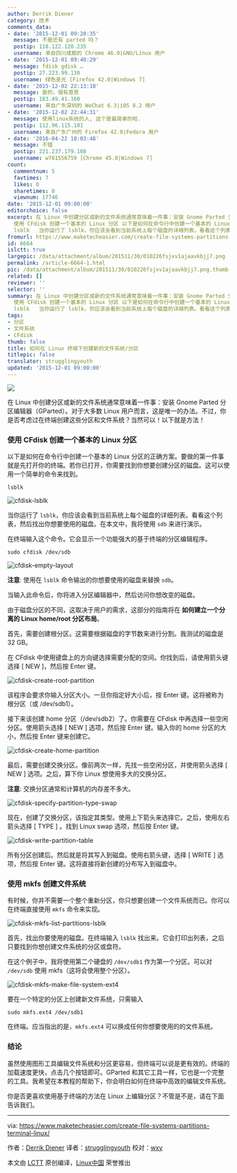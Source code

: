 ```yaml
---
author: Derrik Diener
category: 技术
comments_data:
- date: '2015-12-01 09:20:35'
  message: 不是还有 parted 吗？
  postip: 118.122.120.235
  username: 来自四川成都的 Chrome 46.0|GNU/Linux 用户
- date: '2015-12-01 09:40:29'
  message: fdisk gdisk …
  postip: 27.223.99.130
  username: 绿色圣光 [Firefox 42.0|Windows 7]
- date: '2015-12-02 22:13:10'
  message: 是的，很有意思
  postip: 183.49.41.160
  username: 来自广东深圳的 WeChat 6.3|iOS 8.2 用户
- date: '2015-12-02 22:44:31'
  message: 使用linux系统的人, 这个是最简单的啦.
  postip: 112.96.115.101
  username: 来自广东广州的 Firefox 42.0|Fedora 用户
- date: '2016-04-22 18:03:48'
  message: 不错
  postip: 221.237.179.108
  username: w761556759 [Chrome 45.0|Windows 7]
count:
  commentnum: 5
  favtimes: 7
  likes: 0
  sharetimes: 0
  viewnum: 17746
date: '2015-12-01 09:00:00'
editorchoice: false
excerpt: 在 Linux 中创建分区或新的文件系统通常意味着一件事：安装 Gnome Parted 分区编辑器（GParted）。对于大多数 Linux 用户而言，这是唯一的办法。不过，你是否考虑过在终端创建这些分区和文件系统？当然可以！以下就是方法！
  使用 CFdisk 创建一个基本的 Linux 分区 以下是如何在命令行中创建一个基本的 Linux 分区的正确方案。要做的第一件事就是先打开你的终端。若你已打开，你需要找到你想要创建分区的磁盘。这可以使用一个简单的命令来找到。
  lsblk   当你运行了 lsblk，你应该会看到当前系统上每个磁盘的详细列表。看看这个列表，然后
fromurl: https://www.maketecheasier.com/create-file-systems-partitions-terminal-linux/
id: 6664
islctt: true
largepic: /data/attachment/album/201511/30/010226fsjxv1ajaavkbjj7.png
permalink: /article-6664-1.html
pic: /data/attachment/album/201511/30/010226fsjxv1ajaavkbjj7.png.thumb.jpg
related: []
reviewer: ''
selector: ''
summary: 在 Linux 中创建分区或新的文件系统通常意味着一件事：安装 Gnome Parted 分区编辑器（GParted）。对于大多数 Linux 用户而言，这是唯一的办法。不过，你是否考虑过在终端创建这些分区和文件系统？当然可以！以下就是方法！
  使用 CFdisk 创建一个基本的 Linux 分区 以下是如何在命令行中创建一个基本的 Linux 分区的正确方案。要做的第一件事就是先打开你的终端。若你已打开，你需要找到你想要创建分区的磁盘。这可以使用一个简单的命令来找到。
  lsblk   当你运行了 lsblk，你应该会看到当前系统上每个磁盘的详细列表。看看这个列表，然后
tags:
- 分区
- 文件系统
- CFdisk
thumb: false
title: 如何在 Linux 终端下创建新的文件系统/分区
titlepic: false
translator: strugglingyouth
updated: '2015-12-01 09:00:00'
---
```


![](/data/attachment/album/201511/30/010226fsjxv1ajaavkbjj7.png)


在 Linux 中创建分区或新的文件系统通常意味着一件事：安装 Gnome Parted 分区编辑器（GParted）。对于大多数 Linux 用户而言，这是唯一的办法。不过，你是否考虑过在终端创建这些分区和文件系统？当然可以！以下就是方法！


### 使用 CFdisk 创建一个基本的 Linux 分区


以下是如何在命令行中创建一个基本的 Linux 分区的正确方案。要做的第一件事就是先打开你的终端。若你已打开，你需要找到你想要创建分区的磁盘。这可以使用一个简单的命令来找到。



```
lsblk

```

![cfdisk-lsblk](/data/attachment/album/201511/30/010226qc0o50hcokokm515.png)


当你运行了 `lsblk`，你应该会看到当前系统上每个磁盘的详细列表。看看这个列表，然后找出你想要使用的磁盘。在本文中，我将使用 `sdb` 来进行演示。


在终端输入这个命令。它会显示一个功能强大的基于终端的分区编辑程序。



```
sudo cfdisk /dev/sdb

```

![cfdisk-empty-layout](/data/attachment/album/201511/30/010226wkalek56f5vy5a85.png)


**注意**: 使用在 `lsblk` 命令输出的你想要使用的磁盘来替换 `sdb`。


当输入此命令后，你将进入分区编辑器中，然后访问你想改变的磁盘。


由于磁盘分区的不同，这取决于用户的需求，这部分的指南将在 **如何建立一个分离的 Linux home/root 分区布局**。


首先，需要创建根分区。这需要根据磁盘的字节数来进行分割。我测试的磁盘是 32 GB。


在 CFdisk 中使用键盘上的方向键选择需要分配的空间。你找到后，请使用箭头键选择 [ NEW ]，然后按 Enter 键。


![cfdisk-create-root-partition](/data/attachment/album/201511/30/010227jmz93ou2o3o1b3on.png)


该程序会要求你输入分区大小。一旦你指定好大小后，按 Enter 键。这将被称为根分区（或 /dev/sdb1）。


接下来该创建 home 分区（/dev/sdb2）了。你需要在 CFdisk 中再选择一些空闲分区。使用箭头选择 [ NEW ] 选项，然后按 Enter 键。输入你的 home 分区的大小，然后按 Enter 键来创建它。


![cfdisk-create-home-partition](/data/attachment/album/201511/30/010227trp7cc75z4n0rddr.png)


最后，需要创建交换分区。像前两次一样，先找一些空闲分区，并使用箭头选择 [ NEW ] 选项。之后，算下你 Linux 想使用多大的交换分区。


**注意**: 交换分区通常和计算机的内存差不多大。


![cfdisk-specify-partition-type-swap](/data/attachment/album/201511/30/010227mhjsoscx2qfsz4nz.png)


现在，创建了交换分区，该指定其类型。使用上下箭头来选择它。之后，使用左右箭头选择 [ TYPE ] 。找到 Linux swap 选项，然后按 Enter 键。


![cfdisk-write-partition-table](/data/attachment/album/201511/30/010227hixwtd5boif7qhdv.jpg)


所有分区创建后。然后就是将其写入到磁盘。使用右箭头键，选择 [ WRITE ] 选项，然后按 Enter 键。这将直接将新创建的分布写入到磁盘中。


### 使用 mkfs 创建文件系统


有时候，你并不需要一个整个重新分区，你只想要创建一个文件系统而已。你可以在终端直接使用 `mkfs` 命令来实现。


![cfdisk-mkfs-list-partitions-lsblk](/data/attachment/album/201511/30/010228pcmfycgyw22a2dg2.png)


首先，找出你要使用的磁盘。在终端输入 `lsblk` 找出来。它会打印出列表，之后只要找到你想创建文件系统的分区或盘符。


在这个例子中，我将使用第二个硬盘的 `/dev/sdb1` 作为第一个分区。可以对 `/dev/sdb` 使用 mkfs（这将会使用整个分区）。


![cfdisk-mkfs-make-file-system-ext4](/data/attachment/album/201511/30/010228k5z33xbzdxoxvutx.png)


要在一个特定的分区上创建新文件系统，只需输入



```
sudo mkfs.ext4 /dev/sdb1

```

在终端。应当指出的是，`mkfs.ext4` 可以换成任何你想要使用的的文件系统。


### 结论


虽然使用图形工具编辑文件系统和分区更容易，但终端可以说是更有效的。终端的加载速度更快，点击几个按钮即可。GParted 和其它工具一样，它也是一个完整的工具。我希望在本教程的帮助下，你会明白如何在终端中高效的编辑文件系统。


你是否更喜欢使用基于终端的方法在 Linux 上编辑分区？不管是不是，请在下面告诉我们。




---


via: <https://www.maketecheasier.com/create-file-systems-partitions-terminal-linux/>


作者：[Derrik Diener](https://www.maketecheasier.com/author/derrikdiener/) 译者：[strugglingyouth](https://github.com/strugglingyouth) 校对：[wxy](https://github.com/wxy)


本文由 [LCTT](https://github.com/LCTT/TranslateProject) 原创编译，[Linux中国](https://linux.cn/) 荣誉推出